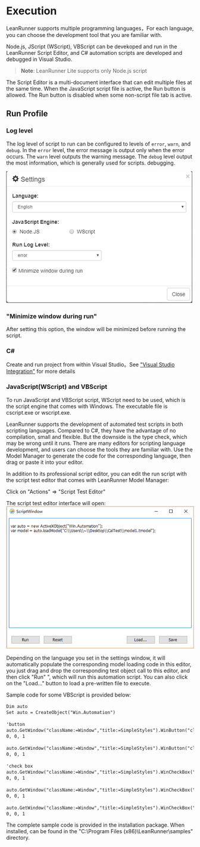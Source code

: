 # Execution

LeanRunner supports multiple programming languages，For each language, you can choose the development tool that you are familiar with.

Node.js, JScript (WScript), VBScript can be devekoped and run in the LeanRunner Script Editor, and C# automation scripts are developed and debugged in Visual Studio.

> **Note**: LeanRunner Lite supports only Node.js script

The Script Editor is a multi-document interface that can edit multiple files at the same time. When the JavaScript script file is active, the Run button is allowed. The Run button is disabled when some non-script file tab is active. 

## Run Profile

### Log level
The log level of script to run can be configured to levels of `error`, `warn`, and `debug`. In the `error` level, the error message is output only when the error occurs. The `warn` level outputs the warning message. The `debug` level output the most information, which is generally used for scripts. debugging.

![](/assets/settings-dialog.png)

### "Minimize window during run"
After setting this option, the window will be minimized before running the script.

### C&#35;
Create and run project from within Visual Studio。See ["Visual Studio Integration"](/5_vs_integrate.md) for more details

### JavaScript(WScript) and VBScript

To run JavaScript and VBScript script, WScript need to be used, which is the script engine that comes with Windows. The executable file is cscript.exe or wscript.exe.

LeanRunner supports the development of automated test scripts in both scripting languages. Compared to C#, they have the advantage of no compilation, small and flexible. But the downside is the type check, which may be wrong until it runs. There are many editors for scripting language development, and users can choose the tools they are familiar with. Use the Model Manager to generate the code for the corresponding language, then drag or paste it into your editor.

In addition to its professional script editor, you can edit the run script with the script test editor that comes with LeanRunner Model Manager:

Click on "Actions" => "Script Test Editor"

The script test editor interface will open:
![](/assets/5.2_script_window.png)

Depending on the language you set in the settings window, it will automatically populate the corresponding model loading code in this editor, you just drag and drop the corresponding test object call to this editor, and then click "Run" ", which will run this automation script. You can also click on the "Load..." button to load a pre-written file to execute.

Sample code for some VBScript is provided below:

```VBScript
Dim auto
Set auto = CreateObject("Win.Automation")

'button
auto.GetWindow("className:=Window","title:=SimpleStyles").WinButton("className:=Button","name:=Default").WinText("className:=TextBlock","name:=Default").Click 0, 0, 1

auto.GetWindow("className:=Window","title:=SimpleStyles").WinButton("className:=Button","name:=Normal").WinText("className:=TextBlock","name:=Normal").Click 0, 0, 1

'check box
auto.GetWindow("className:=Window","title:=SimpleStyles").WinCheckBox("className:=CheckBox","name:=Normal").WinText("className:=TextBlock","name:=Normal").Click 0, 0, 1

auto.GetWindow("className:=Window","title:=SimpleStyles").WinCheckBox("className:=CheckBox","name:=Checked").WinText("className:=TextBlock","name:=Checked").Click 0, 0, 1

auto.GetWindow("className:=Window","title:=SimpleStyles").WinCheckBox("className:=CheckBox","name:=Indeterminate").WinText("className:=TextBlock","name:=Indeterminate").Click 0, 0, 1
```

The complete sample code is provided in the installation package. When installed, can be found in the "C:\Program Files (x86)\LeanRunner\samples" directory.


